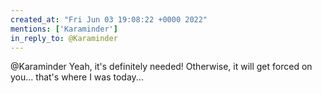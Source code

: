 ```yaml
---
created_at: "Fri Jun 03 19:08:22 +0000 2022"
mentions: ['Karaminder']
in_reply_to: @Karaminder
---
```


@Karaminder Yeah, it's definitely needed! Otherwise, it will get forced on you... that's where I was today...